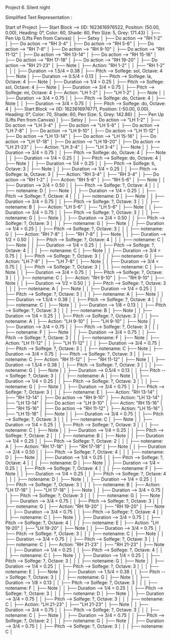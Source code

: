 Project 6. Silent night 
 
Simplified Text Representation :  
 
Start of Project 
├── Start Block --> {ID: 1623616976522, Position: (50.00, 0.00), Heading: 
0°, Color: 60, Shade: 60, Pen Size: 5, Grey: 171.43} 
│   ├── Pen Up (Lifts Pen from Canvas) 
│   ├── Setxy 
│   ├── Do action --> "RH 1-2" 
│   ├── Do action --> "RH 3-4" 
│   ├── Do action --> "RH 5-6" 
│   ├── Do action --> "RH 7-8" 
│   ├── Do action --> "RH 9-10" 
│   ├── Do action --> "RH 11-12" 
│   ├── Do action --> "RH 13-14" 
│   ├── Do action --> "RH 15-16" 
│   ├── Do action --> "RH 17-18" 
│   ├── Do action --> "RH 19-20" 
│   ├── Do action --> "RH 21-23" 
│ 
├── Note 
│   ├── Action: "RH 1-2" 
│   │   ├── "RH 1-2" 
│   │ 
│   ├── Duration --> 1.5/4 = 0.38 
│   ├── Pitch --> Solfege: sol, Octave: 4 
├── Note 
│   ├── Duration --> 0.5/4 = 0.13 
│   ├── Pitch --> Solfege: la, Octave: 4 
├── Note 
│   ├── Duration --> 1/4 = 0.25 
│   ├── Pitch --> Solfege: sol, Octave: 4 
├── Note 
│   ├── Duration --> 3/4 = 0.75 
│   ├── Pitch --> Solfege: mi, Octave: 4 
├── Action: "LH 1-2" 
│   ├── "LH 1-2" 
│   ├── Note 
│   │   ├── Duration --> 3/4 = 0.75 
│   │   ├── Pitch --> Solfege: do, Octave: 4 
│   ├── Note 
│   │   ├── Duration --> 3/4 = 0.75 
│   │   ├── Pitch --> Solfege: do, Octave: 4 
│ 
├── Start Block --> {ID: 1623616976771, Position: (-50.00, 0.00), Heading: 
0°, Color: 70, Shade: 60, Pen Size: 5, Grey: 142.86} 
│   ├── Pen Up (Lifts Pen from Canvas) 
│   ├── Setxy 
│   ├── Do action --> "LH 1-2" 
│   ├── Do action --> "LH 3-4" 
│   ├── Do action --> "LH 5-6" 
│   ├── Do action --> "LH 7-8" 
│   ├── Do action --> "LH 9-10" 
│   ├── Do action --> "LH 11-12" 
│   ├── Do action --> "LH 13-14" 
│   ├── Do action --> "LH 15-16" 
│   ├── Do action --> "LH 17-18" 
│   ├── Do action --> "LH 19-20" 
│   ├── Do action --> "LH 21-23" 
│ 
├── Action: "LH 3-4" 
│   ├── "LH 3-4" 
│   ├── Note 
│   │   ├── Duration --> 3/4 = 0.75 
│   │   ├── Pitch --> Solfege: do, Octave: 4 
│   ├── Note 
│   │   ├── Duration --> 1/4 = 0.25 
│   │   ├── Pitch --> Solfege: do, Octave: 4 
│   ├── Note 
│   │   ├── Duration --> 1/4 = 0.25 
│   │   ├── Pitch --> Solfege: ti, Octave: 3 
│   ├── Note 
│   │   ├── Duration --> 1/4 = 0.25 
│   │   ├── Pitch --> Solfege: la, Octave: 3 
│ 
├── Action: "RH 3-4" 
│   ├── "RH 3-4" 
│   ├── Do action --> "RH 1-2" 
│ 
├── Action: "RH 5-6" 
│   ├── "RH 5-6" 
│   ├── Note 
│   │   ├── Duration --> 2/4 = 0.50 
│   │   ├── Pitch --> Solfege: ?, Octave: 4 
│   │   │   ├── notename: D 
│   ├── Note 
│   │   ├── Duration --> 1/4 = 0.25 
│   │   ├── Pitch --> Solfege: ?, Octave: 4 
│   │   │   ├── notename: D 
│   ├── Note 
│   │   ├── Duration --> 3/4 = 0.75 
│   │   ├── Pitch --> Solfege: ?, Octave: 3 
│   │   │   ├── notename: B 
│ 
├── Action: "LH 5-6" 
│   ├── "LH 5-6" 
│   ├── Note 
│   │   ├── Duration --> 3/4 = 0.75 
│   │   ├── Pitch --> Solfege: ?, Octave: 3 
│   │   │   ├── notename: G 
│   ├── Note 
│   │   ├── Duration --> 2/4 = 0.50 
│   │   ├── Pitch --> Solfege: ?, Octave: 3 
│   │   │   ├── notename: G 
│   ├── Note 
│   │   ├── Duration --> 1/4 = 0.25 
│   │   ├── Pitch --> Solfege: ?, Octave: 3 
│   │   │   ├── notename: G 
│ 
├── Action: "RH 7-8" 
│   ├── "RH 7-8" 
│   ├── Note 
│   │   ├── Duration --> 1/2 = 0.50 
│   │   ├── Pitch --> Solfege: ?, Octave: 4 
│   │   │   ├── notename: C 
│   ├── Note 
│   │   ├── Duration --> 1/4 = 0.25 
│   │   ├── Pitch --> Solfege: ?, Octave: 4 
│   │   │   ├── notename: C 
│   ├── Note 
│   │   ├── Duration --> 3/4 = 0.75 
│   │   ├── Pitch --> Solfege: ?, Octave: 3 
│   │   │   ├── notename: G 
│ 
├── Action: "LH 7-8" 
│   ├── "LH 7-8" 
│   ├── Note 
│   │   ├── Duration --> 3/4 = 0.75 
│   │   ├── Pitch --> Solfege: ?, Octave: 3 
│   │   │   ├── notename: C 
│   ├── Note 
│   │   ├── Duration --> 3/4 = 0.75 
│   │   ├── Pitch --> Solfege: ?, Octave: 3 
│   │   │   ├── notename: C 
│ 
├── Action: "RH 9-10" 
│   ├── "RH 9-10" 
│   ├── Note 
│   │   ├── Duration --> 1/2 = 0.50 
│   │   ├── Pitch --> Solfege: ?, Octave: 3 
│   │   │   ├── notename: A 
│   ├── Note 
│   │   ├── Duration --> 1/4 = 0.25 
│   │   ├── Pitch --> Solfege: ?, Octave: 3 
│   │   │   ├── notename: A 
│   ├── Note 
│   │   ├── Duration --> 1.5/4 = 0.38 
│   │   ├── Pitch --> Solfege: ?, Octave: 4 
│   │   │   ├── notename: C 
│   ├── Note 
│   │   ├── Duration --> 1/8 = 0.13 
│   │   ├── Pitch --> Solfege: ?, Octave: 3 
│   │   │   ├── notename: B 
│   ├── Note 
│   │   ├── Duration --> 1/4 = 0.25 
│   │   ├── Pitch --> Solfege: ?, Octave: 3 
│   │   │   ├── notename: A 
│ 
├── Action: "LH 9-10" 
│   ├── "LH 9-10" 
│   ├── Note 
│   │   ├── Duration --> 3/4 = 0.75 
│   │   ├── Pitch --> Solfege: ?, Octave: 3 
│   │   │   ├── notename: F 
│   ├── Note 
│   │   ├── Duration --> 3/4 = 0.75 
│   │   ├── Pitch --> Solfege: ?, Octave: 3 
│   │   │   ├── notename: F 
│ 
├── Note 
│   ├── Action: "LH 11-12" 
│   │   ├── "LH 11-12" 
│   │ 
│   ├── Duration --> 3/4 = 0.75 
│   ├── Pitch --> Solfege: ?, Octave: 3 
│   │   ├── notename: C 
├── Note 
│   ├── Duration --> 3/4 = 0.75 
│   ├── Pitch --> Solfege: ?, Octave: 3 
│   │   ├── notename: C 
├── Action: "RH 11-12" 
│   ├── "RH 11-12" 
│   ├── Note 
│   │   ├── Duration --> 1.5/4 = 0.38 
│   │   ├── Pitch --> Solfege: ?, Octave: 3 
│   │   │   ├── notename: G 
│   ├── Note 
│   │   ├── Duration --> 0.5/4 = 0.13 
│   │   ├── Pitch --> Solfege: ?, Octave: 3 
│   │   │   ├── notename: A 
│   ├── Note 
│   │   ├── Duration --> 1/4 = 0.25 
│   │   ├── Pitch --> Solfege: ?, Octave: 3 
│   │   │   ├── notename: G 
│   ├── Note 
│   │   ├── Duration --> 3/4 = 0.75 
│   │   ├── Pitch --> Solfege: ?, Octave: 3 
│   │   │   ├── notename: E 
│ 
├── Action: "RH 13-14" 
│   ├── "RH 13-14" 
│   ├── Do action --> "RH 9-10" 
│ 
├── Action: "LH 13-14" 
│   ├── "LH 13-14" 
│   ├── Do action --> "LH 9-10" 
│ 
├── Action: "RH 15-16" 
│   ├── "RH 15-16" 
│   ├── Do action --> "RH 11-12" 
│ 
├── Action: "LH 15-16" 
│   ├── "LH 15-16" 
│   ├── Note 
│   │   ├── Duration --> 3/4 = 0.75 
│   │   ├── Pitch --> Solfege: ?, Octave: 3 
│   │   │   ├── notename: C 
│   ├── Note 
│   │   ├── Duration --> 1/4 = 0.25 
│   │   ├── Pitch --> Solfege: ?, Octave: 3 
│   │   │   ├── notename: C 
│   ├── Note 
│   │   ├── Duration --> 1/4 = 0.25 
│   │   ├── Pitch --> Solfege: ?, Octave: 2 
│   │   │   ├── notename: B 
│   ├── Note 
│   │   ├── Duration --> 1/4 = 0.25 
│   │   ├── Pitch --> Solfege: ?, Octave: 2 
│   │   │   ├── notename: A 
│ 
├── Action: "RH 17-18" 
│   ├── "RH 17-18" 
│   ├── Note 
│   │   ├── Duration --> 2/4 = 0.50 
│   │   ├── Pitch --> Solfege: ?, Octave: 4 
│   │   │   ├── notename: D 
│   ├── Note 
│   │   ├── Duration --> 1/4 = 0.25 
│   │   ├── Pitch --> Solfege: ?, Octave: 4 
│   │   │   ├── notename: D 
│   ├── Note 
│   │   ├── Duration --> 1/4 = 0.25 
│   │   ├── Pitch --> Solfege: ?, Octave: 4 
│   │   │   ├── notename: F 
│   ├── Note 
│   │   ├── Duration --> 1/4 = 0.25 
│   │   ├── Pitch --> Solfege: ?, Octave: 4 
│   │   │   ├── notename: D 
│   ├── Note 
│   │   ├── Duration --> 1/4 = 0.25 
│   │   ├── Pitch --> Solfege: ?, Octave: 3 
│   │   │   ├── notename: B 
│ 
├── Action: "LH 17-18" 
│   ├── "LH 17-18" 
│   ├── Note 
│   │   ├── Duration --> 3/4 = 0.75 
│   │   ├── Pitch --> Solfege: ?, Octave: 3 
│   │   │   ├── notename: G 
│   ├── Note 
│   │   ├── Duration --> 3/4 = 0.75 
│   │   ├── Pitch --> Solfege: ?, Octave: 3 
│   │   │   ├── notename: G 
│ 
├── Action: "RH 19-20" 
│   ├── "RH 19-20" 
│   ├── Note 
│   │   ├── Duration --> 3/4 = 0.75 
│   │   ├── Pitch --> Solfege: ?, Octave: 4 
│   │   │   ├── notename: C 
│   ├── Note 
│   │   ├── Duration --> 3/4 = 0.75 
│   │   ├── Pitch --> Solfege: ?, Octave: 4 
│   │   │   ├── notename: E 
│ 
├── Action: "LH 19-20" 
│   ├── "LH 19-20" 
│   ├── Note 
│   │   ├── Duration --> 3/4 = 0.75 
│   │   ├── Pitch --> Solfege: ?, Octave: 3 
│   │   │   ├── notename: C 
│   ├── Note 
│   │   ├── Duration --> 3/4 = 0.75 
│   │   ├── Pitch --> Solfege: ?, Octave: 3 
│   │   │   ├── notename: C 
│ 
├── Action: "RH 21-23" 
│   ├── "RH 21-23" 
│   ├── Note 
│   │   ├── Duration --> 1/4 = 0.25 
│   │   ├── Pitch --> Solfege: ?, Octave: 4 
│   │   │   ├── notename: C 
│   ├── Note 
│   │   ├── Duration --> 1/4 = 0.25 
│   │   ├── Pitch --> Solfege: ?, Octave: 3 
│   │   │   ├── notename: G 
│   ├── Note 
│   │   ├── Duration --> 1/4 = 0.25 
│   │   ├── Pitch --> Solfege: ?, Octave: 3 
│   │   │   ├── notename: E 
│   ├── Note 
│   │   ├── Duration --> 1.5/4 = 0.38 
│   │   ├── Pitch --> Solfege: ?, Octave: 3 
│   │   │   ├── notename: G 
│   ├── Note 
│   │   ├── Duration --> 1/8 = 0.13 
│   │   ├── Pitch --> Solfege: ?, Octave: 3 
│   │   │   ├── notename: F 
│   ├── Note 
│   │   ├── Duration --> 1/4 = 0.25 
│   │   ├── Pitch --> Solfege: ?, Octave: 3 
│   │   │   ├── notename: D 
│   ├── Note 
│   │   ├── Duration --> 3/4 = 0.75 
│   │   ├── Pitch --> Solfege: ?, Octave: 3 
│   │   │   ├── notename: C 
│ 
├── Action: "LH 21-23" 
│   ├── "LH 21-23" 
│   ├── Note 
│   │   ├── Duration --> 3/4 = 0.75 
│   │   ├── Pitch --> Solfege: ?, Octave: 3 
│   │   │   ├── notename: C 
│   ├── Note 
│   │   ├── Duration --> 3/4 = 0.75 
│   │   ├── Pitch --> Solfege: ?, Octave: 2 
│   │   │   ├── notename: G 
│   ├── Note 
│   │   ├── Duration --> 3/4 = 0.75 
│   │   ├── Pitch --> Solfege: ?, Octave: 3 
│   │   │   ├── notename: C 
│ 
 
 
 

